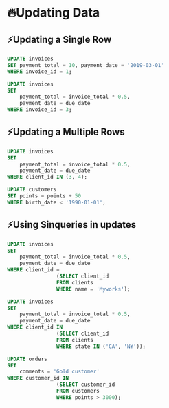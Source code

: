 # 🔥Updating Data

## ⚡Updating a Single Row

```sql
UPDATE invoices
SET payment_total = 10, payment_date = '2019-03-01'
WHERE invoice_id = 1;
```

```sql
UPDATE invoices
SET
	payment_total = invoice_total * 0.5,
    payment_date = due_date
WHERE invoice_id = 3;
```

## ⚡Updating a Multiple Rows

```sql
UPDATE invoices
SET
	payment_total = invoice_total * 0.5,
    payment_date = due_date
WHERE client_id IN (3, 4);
```

```sql
UPDATE customers
SET points = points + 50
WHERE birth_date < '1990-01-01';
```

## ⚡Using Sinqueries in updates

```sql
UPDATE invoices
SET
	payment_total = invoice_total * 0.5,
    payment_date = due_date
WHERE client_id =
				(SELECT client_id
                FROM clients
                WHERE name = 'Myworks');
```

```sql
UPDATE invoices
SET
	payment_total = invoice_total * 0.5,
    payment_date = due_date
WHERE client_id IN
				(SELECT client_id
                FROM clients
                WHERE state IN ('CA', 'NY'));
```

```sql
UPDATE orders
SET
	comments = 'Gold customer'
WHERE customer_id IN
				(SELECT customer_id
                FROM customers
                WHERE points > 3000);
```
